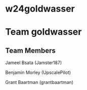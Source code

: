 # w24goldwasser
# Team goldwasser
## Team Members
Jameel Bsata (Jamster187)

Benjamin Morley (UpscalePilot)

Grant Baartman (grantbaartman)

